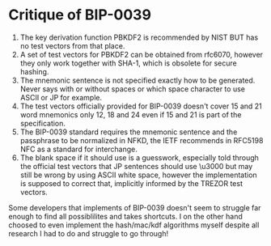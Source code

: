 # Critique of BIP-0039

1. The key derivation function PBKDF2 is recommended by NIST BUT has no test vectors from that place.
2. A set of test vectors for PBKDF2 can be obtained from rfc6070, however they only work together with SHA-1, which is obsolete for secure hashing.
3. The mnemonic sentence is not specified exactly how to be generated. Never says with or without spaces or which space character to use ASCII or JP for example.
4. The test vectors officially provided for BIP-0039 doesn't cover 15 and 21 word mnemonics only 12, 18 and 24 even if 15 and 21 is part of the specification.
5. The BIP-0039 standard requires the mnemonic sentence and the passphrase to be normalized in NFKD, the IETF recommends in RFC5198 NFC as a standard for interchange.
6. The blank space if it should use is a guesswork, especially told through the official test vectors that JP sentences should use \u3000 but may still be wrong by using ASCII white space, however the implementation is supposed to correct that, implicitly informed by the TREZOR test vectors.

Some developers that implements of BIP-0039 doesn't seem to struggle far enough to find all possiblilites and takes shortcuts. I on the other hand choosed to even implement the hash/mac/kdf algorithms myself despite all research I had to do and struggle to go through!